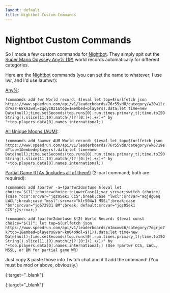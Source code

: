 ```yaml
---
layout: default
title: Nightbot Custom Commands
---
```

# Nightbot Custom Commands

So I made a few custom commands for [Nightbot].
They simply spit out the [Super Mario Odyssey Any% (1P)](//speedrun.com/smo#) world records automatically for different categories.

Here are the [Nightbot] commands (you can set the name to whatever; I use !wr, and I'd use !aumwr):

[Any%]:

```!commands add !wr World record: $(eval let top=$(urlfetch json https://www.speedrun.com/api/v1/leaderboards/76r55vd8/category/w20w1lzd?var-68km3w4l=zqoyz021&top=1&embed=players).data;let time=new Date(null);time.setSeconds(top.runs[0].run.times.primary_t);time.toISOString().slice(11,19).match(/(?![0:]+).+/)+" by "+top.players.data[0].names.international;)```

[All Unique Moons (AUM)][aum]:

```!commands add !aumwr AUM World record: $(eval let top=$(urlfetch json https://www.speedrun.com/api/v1/leaderboards/76r55vd8/category/wk6719ed?top=1&embed=players).data;let time=new Date(null);time.setSeconds(top.runs[0].run.times.primary_t);time.toISOString().slice(11,19).match(/(?![0:]+).+/)+" by "+top.players.data[0].names.international;)```

[Partial Game RTAs (includes all of them!)][partial game] (2-part command; both are required):

```!commands add !partwr -a=!partwr2dontuse $(eval let choice=`$(1)`;choice=choice.toLowerCase();var srcvar;switch (choice) {case "ccs":srcvar="jqz05ek1 CCS";break;case "lwcl":srcvar="9qjdg6eq LWCL";break;case "mssl":srcvar="klr504w1 MSSL";break;case "bm":srcvar="jq672931 BM";break; default:srcvar="jqz05ek1 CCS";}srcvar;)```

```!commands add !partwr2dontuse $(2) World Record: $(eval const choice="$(1)"; let top=$(urlfetch json https://www.speedrun.com/api/v1/leaderboards/m1mxxw46/category/7dgrjo7k?top=1&embed=players&var-kn04o9ol=$(1)).data;let time=new Date(null);time.setSeconds(top.runs[0].run.times.primary_t);time.toISOString().slice(11,19).match(/(?![0:]+).+/)+" by "+top.players.data[0].names.international;) (Use !partwr CCS, LWCL, MSSL, or BM for partial game WR)```

Just copy & paste those into Twitch chat and it'll add the command! (You must be mod or above, obviously.)

[nightbot]: //beta.nightbot.tv/
{:target="_blank"}

[any%]: //speedrun.com/smo#Any
{:target="_blank"}

[aum]: //speedrun.com/smo#All_Unique_Moons{:target="_blank"}

[partial game]: //speedrun.com/smoce#Partial_Game_RTAs{:target="_blank"}
